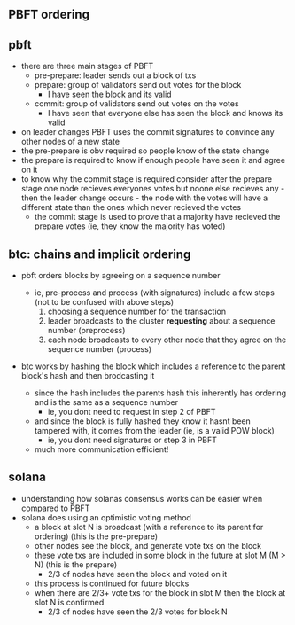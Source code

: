 ## PBFT ordering 

## pbft

- there are three main stages of PBFT 
  - pre-prepare: leader sends out a block of txs 
  - prepare: group of validators send out votes for the block 
    - I have seen the block and its valid
  - commit: group of validators send out votes on the votes 
    - I have seen that everyone else has seen the block and knows its valid
- on leader changes PBFT uses the commit signatures to convince any other nodes of a new state 
- the pre-prepare is obv required so people know of the state change 
- the prepare is required to know if enough people have seen it and agree on it 
- to know why the commit stage is required consider after the prepare stage one node recieves everyones votes but noone else recieves any - then the leader change occurs - the node with the votes will have a different state than the ones which never recieved the votes 
  - the commit stage is used to prove that a majority have recieved the prepare votes (ie, they know the majority has voted)

## btc: chains and implicit ordering

- pbft orders blocks by agreeing on a sequence number 
  - ie, pre-process and process (with signatures) include a few steps (not to be confused with above steps)
    1. choosing a sequence number for the transaction 
    2. leader broadcasts to the cluster **requesting** about a sequence number (preprocess) 
    3. each node broadcasts to every other node that they agree on the sequence number (process)

- btc works by hashing the block which includes a reference to the parent block's hash and then brodcasting it 
  - since the hash includes the parents hash this inherently has ordering and is the same as a sequence number 
    - ie, you dont need to request in step 2 of PBFT
  - and since the block is fully hashed they know it hasnt been tampered with, it comes from the leader (ie, is a valid POW block)
    - ie, you dont need signatures or step 3 in PBFT
  - much more communication efficient! 

## solana

- understanding how solanas consensus works can be easier when compared to PBFT
- solana does using an optimistic voting method 
  - a block at slot N is broadcast (with a reference to its parent for ordering) (this is the pre-prepare)
  - other nodes see the block, and generate vote txs on the block 
  - these vote txs are included in some block in the future at slot M (M > N) (this is the prepare)
    - 2/3 of nodes have seen the block and voted on it
  - this process is continued for future blocks 
  - when there are 2/3+ vote txs for the block in slot M then the block at slot N is confirmed 
    - 2/3 of nodes have seen the 2/3 votes for block N
